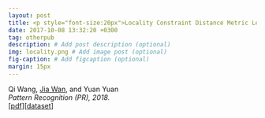 ```yaml
---
layout: post
title: <p style="font-size:20px">Locality Constraint Distance Metric Learning for Traffic Congestion Detection</p>
date: 2017-10-08 13:32:20 +0300
tag: otherpub
description: # Add post description (optional)
img: locality.png # Add image post (optional)
fig-caption: # Add figcaption (optional)
margin: 15px
---
```


Qi Wang, <u>Jia Wan</u>, and Yuan Yuan  
<i>Pattern Recognition (PR), 2018.</i>  
[[pdf](http://crabwq.github.io/pdf/2018%20Locality%20Constraint%20Distance%20Metric%20Learning%20for%20Traffic%20Congestion%20Detection.pdf)][[dataset](https://mailnwpueducn-my.sharepoint.com/:u:/g/personal/songchunbiao_mail_nwpu_edu_cn/EaQcluoe63dGk9xvXS421HcBoew2yQzprG7cJCdsuw-fkA)]
